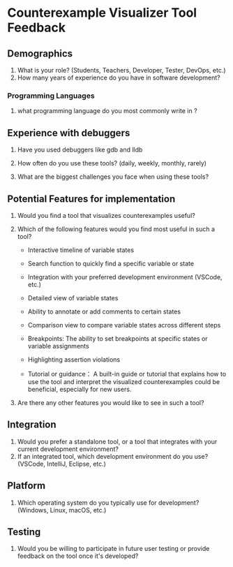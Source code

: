 # Counterexample Visualizer Tool Feedback

## Demographics

1. What is your role? (Students, Teachers, Developer, Tester, DevOps, etc.)
2. How many years of experience do you have in software development?

### Programming Languages

1. what programming language do you most commonly write in ?

## Experience with debuggers

1. Have you used debuggers like gdb and lldb

2. How often do you use these tools? (daily, weekly, monthly, rarely)

3. What are the biggest challenges you face when using these tools?

## Potential Features for implementation

1. Would you find a tool that visualizes counterexamples useful?

2. Which of the following features would you find most useful in such a tool?

   - Interactive timeline of variable states

   - Search function to quickly find a specific variable or state

   - Integration with your preferred development environment (VSCode, etc.)

   - Detailed view of variable states

   - Ability to annotate or add comments to certain states

   - Comparison view to compare variable states across different steps

   - Breakpoints: The ability to set breakpoints at specific states or variable assignments 

   - Highlighting assertion violations

   - Tutorial or guidance： A built-in guide or tutorial that explains how to use the tool and interpret the visualized counterexamples could be beneficial, especially for new users.

3. Are there any other features you would like to see in such a tool?

## Integration

1. Would you prefer a standalone tool, or a tool that integrates with your current development environment?
2. If an integrated tool, which development environment do you use? (VSCode, IntelliJ, Eclipse, etc.)

## Platform

1. Which operating system do you typically use for development? (Windows, Linux, macOS, etc.)

## Testing

1. Would you be willing to participate in future user testing or provide feedback on the tool once it's developed?
